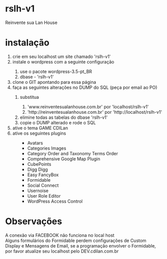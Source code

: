 rslh-v1
=======

Reinvente sua Lan House

instalação
=========
<ol>
    <li>crie em seu localhost um site chamado 'rslh-v1'</li>
    <li>instale o wordpress com a seguinte configuração</li>
    <ol>
        <li>use o pacote wordpress-3.5-pt_BR</li>
        <li>dbase - 'rslh-v1'</li>
    </ol>
    <li>clone o GIT apontando para essa página</li>
    <li>faça as seguintes alterações no DUMP do SQL (peça por email ao PO)</li>
    <ol>
        <li>substitua</li>
        <ol>
            <li>'www.reinventesualanhouse.com.br' por 'localhost/rslh-v1'</li>
            <li>'http://reinventesualanhouse.com.br' por 'http://localhost/rslh-v1'</li>
        </ol>
        <li>elimine todas as tabelas do dbase 'rslh-v1'</li>
        <li>copie o DUMP alterado e rode o SQL</li>
    </ol>
    <li>ative o tema GAME CDILan</li>
    <li>ative os seguintes plugins</li>
    <ul><ul>
        <li>Avatars</li>
        <li>Categories Images</li>
        <li>Category Order and Taxonomy Terms Order</li>
        <li>Comprehensive Google Map Plugin</li>
        <li>CubePoints</li>
        <li>Digg Digg</li>
        <li>Easy FancyBox</li>
        <li>Formidable</li>
        <li>Social Connect</li>
        <li>Usernoise</li>
        <li>User Role Editor</li>
        <li>WordPress Access Control</li>
    </ul></ul>
</ol>

Observações
===========

A conexão via FACEBOOK não funciona no local host<br/>
Alguns formulários do Formidable perdem configurações de Custom Display e Mensagens de Email, se a programação envolver o Formidable, por favor atualize seu localhost pelo DEV.cdilan.com.br<br/>
